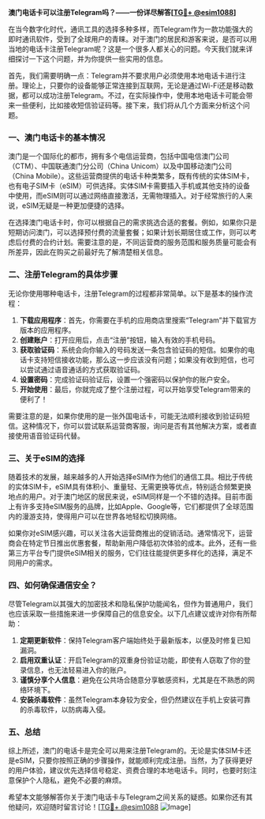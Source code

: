 **澳门电话卡可以注册Telegram吗？——一份详尽解答[[TG💪+ @esim1088](https://t.me/s/esim1088)]**

在当今数字化时代，通讯工具的选择多种多样，而Telegram作为一款功能强大的即时通讯软件，受到了全球用户的青睐。对于澳门的居民和游客来说，是否可以用当地的电话卡注册Telegram呢？这是一个很多人都关心的问题。今天我们就来详细探讨一下这个问题，并为你提供一些实用的信息。

首先，我们需要明确一点：Telegram并不要求用户必须使用本地电话卡进行注册。理论上，只要你的设备能够正常连接到互联网，无论是通过Wi-Fi还是移动数据，都可以成功注册Telegram。不过，在实际操作中，使用本地电话卡可能会带来一些便利，比如接收短信验证码等。接下来，我们将从几个方面来分析这个问题。

### 一、澳门电话卡的基本情况

澳门是一个国际化的都市，拥有多个电信运营商，包括中国电信澳门公司（CTM）、中国联通澳门分公司（China Unicom）以及中国移动澳门公司（China Mobile）。这些运营商提供的电话卡种类繁多，既有传统的实体SIM卡，也有电子SIM卡（eSIM）可供选择。实体SIM卡需要插入手机或其他支持的设备中使用，而eSIM则可以通过网络直接激活，无需物理插入。对于经常旅行的人来说，eSIM无疑是一种更加便捷的选择。

在选择澳门电话卡时，你可以根据自己的需求挑选合适的套餐。例如，如果你只是短期访问澳门，可以选择预付费的流量套餐；如果计划长期居住或工作，则可以考虑后付费的合约计划。需要注意的是，不同运营商的服务范围和服务质量可能会有所差异，因此在购买之前最好先了解清楚相关信息。

### 二、注册Telegram的具体步骤

无论你使用哪种电话卡，注册Telegram的过程都非常简单。以下是基本的操作流程：

1. **下载应用程序**：首先，你需要在手机的应用商店里搜索“Telegram”并下载官方版本的应用程序。
2. **创建账户**：打开应用后，点击“注册”按钮，输入有效的手机号码。
3. **获取验证码**：系统会向你输入的号码发送一条包含验证码的短信。如果你的电话卡支持短信接收功能，那么这一步应该没有问题；如果没有收到短信，也可以尝试通过语音通话的方式获取验证码。
4. **设置密码**：完成验证码验证后，设置一个强密码以保护你的账户安全。
5. **开始使用**：最后，你就完成了整个注册过程，可以开始享受Telegram带来的便利了！

需要注意的是，如果你使用的是一张外国电话卡，可能无法顺利接收到验证码短信。这种情况下，你可以尝试联系运营商客服，询问是否有其他解决方案，或者直接使用语音验证码代替。

### 三、关于eSIM的选择

随着技术的发展，越来越多的人开始选择eSIM作为他们的通信工具。相比于传统的实体SIM卡，eSIM具有体积小、重量轻、无需更换等优点，特别适合频繁更换地点的用户。对于澳门地区的居民来说，eSIM同样是一个不错的选择。目前市面上有许多支持eSIM服务的品牌，比如Apple、Google等，它们都提供了全球范围内的漫游支持，使得用户可以在世界各地轻松切换网络。

如果你对eSIM感兴趣，可以关注各大运营商推出的促销活动。通常情况下，运营商会在特定节日推出优惠套餐，帮助新用户降低初次体验的成本。此外，还有一些第三方平台专门提供eSIM相关的服务，它们往往能提供更多样化的选择，满足不同用户的需求。

### 四、如何确保通信安全？

尽管Telegram以其强大的加密技术和隐私保护功能闻名，但作为普通用户，我们也应该采取一些措施来进一步保障自己的信息安全。以下几点建议或许对你有所帮助：

1. **定期更新软件**：保持Telegram客户端始终处于最新版本，以便及时修复已知漏洞。
2. **启用双重认证**：开启Telegram的双重身份验证功能，即使有人窃取了你的登录信息，也无法轻易进入你的账户。
3. **谨慎分享个人信息**：避免在公共场合随意分享敏感资料，尤其是在不熟悉的网络环境下。
4. **安装杀毒软件**：虽然Telegram本身较为安全，但仍然建议在手机上安装可靠的杀毒软件，以防病毒入侵。

### 五、总结

综上所述，澳门的电话卡是完全可以用来注册Telegram的。无论是实体SIM卡还是eSIM，只要你按照正确的步骤操作，就能顺利完成注册。当然，为了获得更好的用户体验，建议优先选择信号稳定、资费合理的本地电话卡。同时，也要时刻注意保护个人隐私，避免不必要的麻烦。

希望本文能够解答你关于澳门电话卡与Telegram之间关系的疑惑。如果你还有其他疑问，欢迎随时留言讨论！[[TG💪+ @esim1088](https://t.me/s/esim1088) ![Image](https://i.postimg.cc/4NQfJmqS/Snipaste-2025-05-13-00-14-12.png)]
